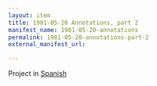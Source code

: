 ```yaml
---
layout: item
title: 1981-05-20 Annotations, part 2
manifest_name: 1981-05-20-annotations
permalink: 1981-05-20-annotations-part-2
external_manifest_url: 

---
```

<!-- Add an essay or interpretive material below this line,
using HTML or markdown.  Do not modify this file above this line -->
Project in <a href="https://lgsump.github.io/radio-venceremos-espanol/1981-05-20-anotaciones-parte-2">Spanish</a>
<br>
